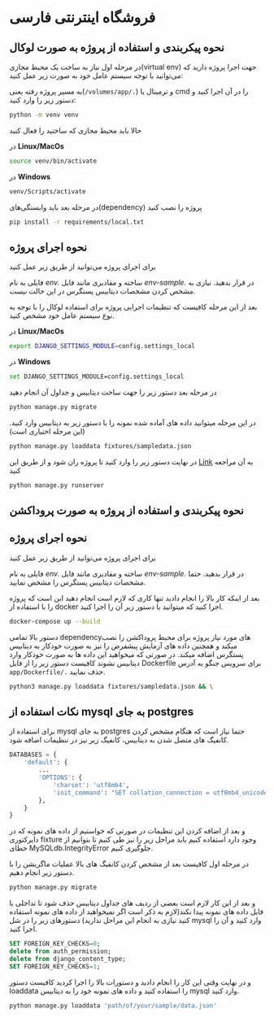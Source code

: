 # فروشگاه اینترنتی فارسی


## نحوه پیکربندی و استفاده از پروژه به صورت لوکال

در مرحله اول نیاز به ساخت یک محیط مجازی(virtual env) جهت اجرا پروژه  دارید که می‌توانید با توجه سیستم عامل خود به صورت زیر عمل کنید:

به مسیر پروژه رفته یعنی(```/volumes/app/.```) و ترمینال یا cmd را در آن اجرا کنید و دستور زیر را وارد کنید:

```sh
python -m venv venv
```

حالا باید محیط مجازی که ساختید را فعال کنید

در **Linux/MacOs**

```sh
source venv/bin/activate
```

در **Windows**

```sh
venv/Scripts/activate
```

در مرحله بعد باید وابستگی‌های(dependency) پروژه را نصب کنید

```sh
pip install -r requirements/local.txt
```

## نحوه اجرای پروژه
برای اجرای پروژه می‌توانید از طریق زیر عمل کنید

فایلی به نام *env.* ساخته و مقادیری مانند فایل *env-sample.* در قرار بدهید. نیازی به مشخص کردن مشخصات دیتابیس پستگرس در این حالت *نیست*.

بعد از این مرحله کافیست که تنظیمات اجرایی پروژه برای استفاده لوکال را با توجه به نوع سیستم عامل خود مشخص کنید.

در **Linux/MacOs**

```sh
export DJANGO_SETTINGS_MODULE=config.settings_local
```

در **Windows**

```sh
set DJANGO_SETTINGS_MODULE=config.settings_local
```

در مرحله بعد دستور زیر را جهت ساخت دیتابیس و جداول آن انجام دهید

```sh
python manage.py migrate
```

در این مرحله میتوانید داده های آماده شده نمونه را با دستور زیر به دیتابیس وارد کنید.(این مرحله اختیاری است)

```sh
python manage.py loaddata fixtures/sampledata.json
```

در نهایت دستور زیر را وارد کنید تا پروژه ران شود و از طریق این [Link](http://127.0.0.1:8000) به آن مراجعه کنید


```sh
python manage.py runserver
```

## نحوه پیکربندی و استفاده از پروژه به صورت پروداکشن

## نحوه اجرای پروژه
برای اجرای پروژه می‌توانید از طریق زیر عمل کنید

فایلی به نام *env.* ساخته و مقادیری مانند فایل *env-sample.* در قرار بدهید. حتما مشخصات دیتابیس پستگرس را مشخص نمایید.

بعد از اینکه کار بالا را انجام دادید تنها کاری که لازم است انجام دهید این است که پروژه را با استفاده از docker اجرا کنید که میتوانید با دستور زیر آن را اجرا کنید.

```sh
docker-compose up --build
```

دستور بالا تمامی dependencyهای مورد نیاز پروژه برای محیط پروداکشن را نصب میکند و همچنین داده های آزمایش پیشفرض را نیز به صورت خودکار به دیتابیس پستگرس اضافه میکند. در صورتی که میخواهید این داده ها به صورت خودکار وارد دیتابیس نشوند کافیست دستور زیر را از فایل Dockerfile برای سرویس جنگو به آدرس `app/Dockerfile/.` حذف نمایید.

```sh
python3 manage.py loaddata fixtures/sampledata.json && \
```

## نکات استفاده از mysql به جای postgres
برای استفاده از mysql به جای postgres حتما نیاز است که هنگام مشخص کردن کانفیگ های متصل شدن به دیتابیس، کانفیگ زیر نیز در تنظیمات اضافه شود.
```python
DATABASES = {
    'default': {
        ...
        'OPTIONS': {
            'charset': 'utf8mb4',
            'init_command': "SET collation_connection = utf8mb4_unicode_ci"
        },
    }
}
```
و بعد از اضافه کردن این تنظیمات در صورتی که خواستیم از داده های نمونه که در دایرکتوری fixture وجود دارد استفاده کنیم باید مراحل زیر را نیز طی کنیم تا بتوانیم از خطای MySQLdb.IntegrityError جلوگیری کنیم.

در مرحله اول کافیست بعد از مشخص کردن کانفیگ های بالا عملیات ماگریشن را با دستور زیر انجام دهیم.
```sh
python manage.py migrate
```

و بعد از این کار لازم است بعضی از ردیف های جداول دیتابیس حذف شود تا تداخلی با فایل داده های نمونه پیدا نکند(لازم به ذکر است اگر نمیخواهید از داده های نمونه استفاده کنید نیازی به انجام این مراحل ندارید) دستورهای زیر را در شل mysql وارد کنید و آن را اجرا کنید.

```sql
SET FOREIGN_KEY_CHECKS=0;
delete from auth_permission;
delete from django_content_type;
SET FOREIGN_KEY_CHECKS=1;
```

و در نهایت وقتی این کار را انجام دادید و دستورات بالا را اجرا کردید کافیست دستور loaddata را استفاده کنید و داده های نمونه خود را به دیتابیس mysql وارد کنید.

```sh
python manage.py loaddata 'path/of/your/sample/data.json'
```